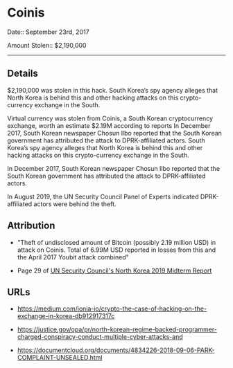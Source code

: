 # Coinis

Date:: September 23rd, 2017

Amount Stolen:: $2,190,000


---


## Details

$2,190,000 was stolen in this hack. South Korea’s spy agency alleges that North Korea is behind this and other hacking attacks on this crypto-currency exchange in the South.

Virtual currency was stolen from Coinis, a South Korean cryptocurrency exchange, worth an estimate $2.19M according to reports In December 2017, South Korean newspaper Chosun Ilbo reported that the South Korean government has attributed the attack to DPRK-affiliated actors. South Korea’s spy agency alleges that North Korea is behind this and other hacking attacks on this crypto-currency exchange in the South.

In December 2017, South Korean newspaper Chosun Ilbo reported that the South Korean government has attributed the attack to DPRK-affiliated actors.

In August 2019, the UN Security Council Panel of Experts indicated DPRK-affiliated actors were behind the theft.



## Attribution

- "Theft of undisclosed amount of Bitcoin (possibly 2.19 million USD) in attack on Coinis. Total of 6.99M USD reported in losses from this and the April 2017 Youbit attack combined"

- Page 29 of [UN Security Council's North Korea 2019 Midterm Report](../pdfs/2019-08-30_UN-Security-Council_s-2019-691.pdf)


## URLs

- https://medium.com/ionia-io/crypto-the-case-of-hacking-on-the-exchange-in-korea-db912917317c

- https://justice.gov/opa/pr/north-korean-regime-backed-programmer-charged-conspiracy-conduct-multiple-cyber-attacks-and

- https://documentcloud.org/documents/4834226-2018-09-06-PARK-COMPLAINT-UNSEALED.html






